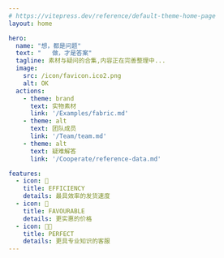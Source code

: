 ```yaml
---
# https://vitepress.dev/reference/default-theme-home-page
layout: home

hero:
  name: "想，都是问题"
  text: "   做，才是答案"
  tagline: 素材与疑问的合集,内容正在完善整理中...
  image:
    src: /icon/favicon.ico2.png
    alt: OK
  actions:
    - theme: brand
      text: 实物素材
      link: '/Examples/fabric.md'
    - theme: alt
      text: 团队成员
      link: '/Team/team.md'
    - theme: alt
      text: 疑难解答
      link: '/Cooperate/reference-data.md'

features:
  - icon: 🚀
    title: EFFICIENCY
    details: 最具效率的发货速度
  - icon: 💸
    title: FAVOURABLE
    details: 更实惠的价格
  - icon: 👨🏽
    title: PERFECT
    details: 更具专业知识的客服
---
```


<script setup>

//图片生成组件
import { MainImgs } from './components/data/PhysicalMap.js'


const meme = MainImgs.MainImgs

</script>

<style scope>
:root {
  --vp-home-hero-name-color: transparent;
  --vp-home-hero-name-background: -webkit-linear-gradient(120deg, #bd34fe, #41d1ff);
}

.swiper-slide {
  background-position: center;
  background-size: cover;
}
.image-src{
  max-width:80% !important;
}
</style>
<StartWelcome :imagePaths="meme" :scrollSpeed="0.3"/>
<!-- <Welcome :imagePaths="meme"/> -->